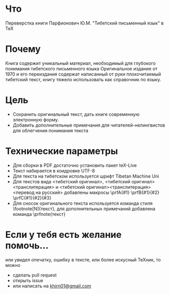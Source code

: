 # Что

Переверстка книги Парфионович Ю.М. "Тибетский письменный язык" в TeX

# Почему

Книга содержит уникальный материал, необходимый для глубокого понимания тибетского письменного языка
Оригинальное издание от 1970 и его переиздания содержат написанный от руки плохочитаемый тибетский текст, книгу тяжело использовать как справочник по языку.

# Цель

* Сохранить оригинальный текст, дать книге современную электронную форму.
* Добавить дополнительные примечания для читателей-нелингвистов для облегчения понимания текста

# Технические параметры

* Для сборки в PDF достаточно установить пакет teX-Live
* Текст набирается в коидровке UTF-8
* Для текста на тибетском используется шрифт Tibetan Machine Uni
* Для текстов вида <тибетский оригинал>, <тибетский оригинал><транслитерация> и <тибетский оригинал><транслитерация><перевод на русский> добавлены макросы \prfA{#1} \prfB{#1}{#2} \prfC{#1}{#2}{#3}
* Для сносок оригинального текста используется команда стиля \footnote[N]{текст}, для дополнительных примечаний добавлена команда \prfnote{текст}

# Если у тебя есть желание помочь...

или увидел опечатку, ошибку в тексте, или более искусный TeXник, то можно
* сделать pull request
* открыть issue
* или написать на khirn01@gmail.com